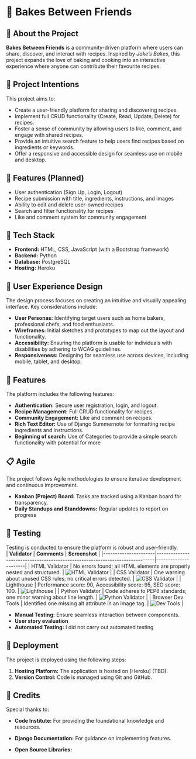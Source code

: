# 🥖 Bakes Between Friends

## 📖 About the Project  
**Bakes Between Friends** is a community-driven platform where users can share, discover, and interact with recipes. Inspired by *Jake’s Bakes*, this project expands the love of baking and cooking into an interactive experience where anyone can contribute their favourite recipes.  

## 🎯 Project Intentions  
This project aims to:  
- Create a user-friendly platform for sharing and discovering recipes.  
- Implement full CRUD functionality (Create, Read, Update, Delete) for recipes.  
- Foster a sense of community by allowing users to like, comment, and engage with shared recipes.  
- Provide an intuitive search feature to help users find recipes based on ingredients or keywords.  
- Offer a responsive and accessible design for seamless use on mobile and desktop.  

## 🔧 Features (Planned)  
- User authentication (Sign Up, Login, Logout)  
- Recipe submission with title, ingredients, instructions, and images  
- Ability to edit and delete user-owned recipes  
- Search and filter functionality for recipes  
- Like and comment system for community engagement  

## 🚀 Tech Stack  
- **Frontend:** HTML, CSS, JavaScript (with a Bootstrap framework)  
- **Backend:** Python 
- **Database:** PostgreSQL
- **Hosting:** Heroku  

## 🎨 User Experience Design  
The design process focuses on creating an intuitive and visually appealing interface. Key considerations include:  
- **User Personas:** Identifying target users such as home bakers, professional chefs, and food enthusiasts.  
- **Wireframes:** Initial sketches and prototypes to map out the layout and functionality.  
- **Accessibility:** Ensuring the platform is usable for individuals with disabilities by adhering to WCAG guidelines.  
- **Responsiveness:** Designing for seamless use across devices, including mobile, tablet, and desktop.

## 🌟 Features  
The platform includes the following features:  
- **Authentication:** Secure user registration, login, and logout.  
- **Recipe Management:** Full CRUD functionality for recipes.  
- **Community Engagement:** Like and comment on recipes.  
- **Rich Text Editor:** Use of Django Summernote for formatting recipe ingredients and instructions.
- **Beginning of search:** Use of Categories to provide a simple search functionality with potential for more  

## 📋 Agile  
The project follows Agile methodologies to ensure iterative development and continuous improvement.   
- **Kanban (Project) Board:** Tasks are tracked using a Kanban board for transparency.  
- **Daily Standups and Standdowns:** Regular updates to report on progress  


## 🧪 Testing  
Testing is conducted to ensure the platform is robust and user-friendly.  
| **Validator**       | **Comments**                                                                 | **Screenshot**       |
|----------------------|-----------------------------------------------------------------------------|----------------------|
| HTML Validator       | No errors found; all HTML elements are properly nested and structured.       | ![HTML Validator](#) |
| CSS Validator        | One warning about unused CSS rules; no critical errors detected.            | ![CSS Validator](#)  |
| Lighthouse           | Performance score: 90, Accessibility score: 95, SEO score: 100.             | ![Lighthouse](#)     |
| Python Validator     | Code adheres to PEP8 standards; one minor warning about line length.         | ![Python Validator](#) |
| Browser Dev Tools    | Identified one missing alt attribute in an image tag.                       | ![Dev Tools](#)      |

- **Manual Testing:** Ensure seamless interaction between components. 
- **User story evaluation**  
- **Automated Testing:** I did not carry out automated testing

## 🚀 Deployment  
The project is deployed using the following steps:  
1. **Hosting Platform:** The application is hosted on [Heroku] (TBD).  
2. **Version Control:** Code is managed using Git and GitHub.  


## 🙌 Credits  
Special thanks to:  
- **Code Institute:** For providing the foundational knowledge and resources.  
- **Django Documentation:** For guidance on implementing features.  

- **Open Source Libraries:** 


